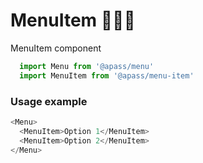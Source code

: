 # MenuItem 🎂🎂🎂

MenuItem component

```js
  import Menu from '@apass/menu'
  import MenuItem from '@apass/menu-item'
```
<!-- STORY -->

### Usage example
```js
<Menu>
  <MenuItem>Option 1</MenuItem>
  <MenuItem>Option 2</MenuItem>
</Menu>
```
<br/>
<!-- PROPS -->